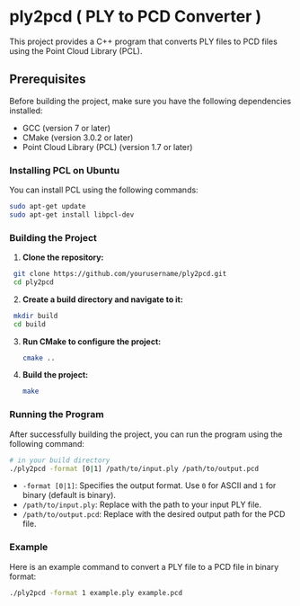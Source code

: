 
# ply2pcd ( PLY to PCD Converter )

This project provides a C++ program that converts PLY files to PCD files using the Point Cloud Library (PCL).

## Prerequisites

Before building the project, make sure you have the following dependencies installed:

- GCC (version 7 or later)
- CMake (version 3.0.2 or later)
- Point Cloud Library (PCL) (version 1.7 or later)

### Installing PCL on Ubuntu

You can install PCL using the following commands:

```bash
sudo apt-get update
sudo apt-get install libpcl-dev
```

### Building the Project

1. **Clone the repository:**

  ```bash
   git clone https://github.com/yourusername/ply2pcd.git
   cd ply2pcd
  ```

2. **Create a build directory and navigate to it:**

  ```bash
   mkdir build
   cd build
  ```

3. **Run CMake to configure the project:**

   ```bash
   cmake ..
   ```

4. **Build the project:**

   ```bash
   make
   ```

### Running the Program

After successfully building the project, you can run the program using the following command:

```bash
# in your build directory
./ply2pcd -format [0|1] /path/to/input.ply /path/to/output.pcd
```

- `-format [0|1]`: Specifies the output format. Use `0` for ASCII and `1` for binary (default is binary).
- `/path/to/input.ply`: Replace with the path to your input PLY file.
- `/path/to/output.pcd`: Replace with the desired output path for the PCD file.

### Example

Here is an example command to convert a PLY file to a PCD file in binary format:

```bash
./ply2pcd -format 1 example.ply example.pcd
```
